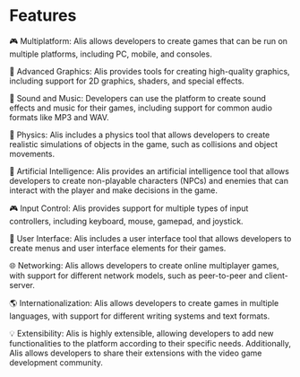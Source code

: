 # Features
🎮 Multiplatform: Alis allows developers to create games that can be run on multiple platforms, including PC, mobile, and consoles.

🎨 Advanced Graphics: Alis provides tools for creating high-quality graphics, including support for 2D graphics, shaders, and special effects.

🎼 Sound and Music: Developers can use the platform to create sound effects and music for their games, including support for common audio formats like MP3 and WAV.

🔬 Physics: Alis includes a physics tool that allows developers to create realistic simulations of objects in the game, such as collisions and object movements.

🧠 Artificial Intelligence: Alis provides an artificial intelligence tool that allows developers to create non-playable characters (NPCs) and enemies that can interact with the player and make decisions in the game.

🎮 Input Control: Alis provides support for multiple types of input controllers, including keyboard, mouse, gamepad, and joystick.

🌟 User Interface: Alis includes a user interface tool that allows developers to create menus and user interface elements for their games.

🌐 Networking: Alis allows developers to create online multiplayer games, with support for different network models, such as peer-to-peer and client-server.

🌎 Internationalization: Alis allows developers to create games in multiple languages, with support for different writing systems and text formats.

💡 Extensibility: Alis is highly extensible, allowing developers to add new functionalities to the platform according to their specific needs. Additionally, Alis allows developers to share their extensions with the video game development community.
